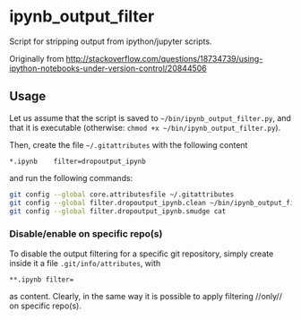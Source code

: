 # ipynb_output_filter
Script for stripping output from ipython/jupyter scripts.

Originally from http://stackoverflow.com/questions/18734739/using-ipython-notebooks-under-version-control/20844506

## Usage

Let us assume that the script is saved to ```~/bin/ipynb_output_filter.py```, and that it is executable (otherwise: ```chmod +x ~/bin/ipynb_output_filter.py```).

Then, create the file ```~/.gitattributes``` with the following content

```file
*.ipynb    filter=dropoutput_ipynb
```

and run the following commands:

```sh
git config --global core.attributesfile ~/.gitattributes
git config --global filter.dropoutput_ipynb.clean ~/bin/ipynb_output_filter.py
git config --global filter.dropoutput_ipynb.smudge cat
```

### Disable/enable on specific repo(s)

To disable the output filtering for a specific git repository, simply create inside it a file ```.git/info/attributes```, with

```file
**.ipynb filter=
```

as content. Clearly, in the same way it is possible to apply filtering //only// on specific repo(s).

